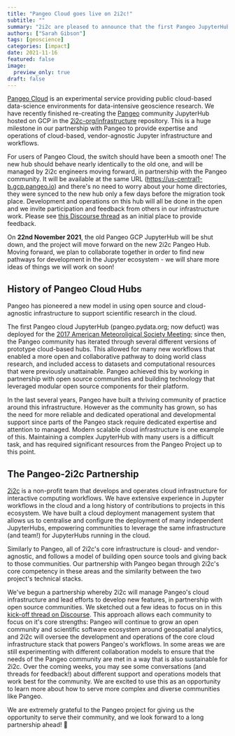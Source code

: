 ```yaml
---
title: "Pangeo Cloud goes live on 2i2c!"
subtitle: ""
summary: "2i2c are pleased to announce that the first Pangeo JupyterHub is now live on 2i2c-operated infrastructure! :tada: "
authors: ["Sarah Gibson"]
tags: [geoscience]
categories: [impact]
date: 2021-11-16
featured: false
image:
  preview_only: true
draft: false
---
```


 [Pangeo Cloud](https://pangeo.io/cloud.html) is an experimental service providing public cloud-based data-science environments for data-intensive geoscience research.
We have recently finished re-creating the [Pangeo](http://pangeo.io/) community JupyterHub hosted on GCP in the [2i2c-org/infrastructure](https://github.com/2i2c-org/infrastructure) repository.
This is a huge milestone in our partnership with Pangeo to provide expertise and operations of cloud-based, vendor-agnostic Jupyter infrastructure and workflows.

For users of Pangeo Cloud, the switch should have been a smooth one!
The new hub should behave nearly identically to the old one, and will be managed by 2i2c engineers moving forward, in partnership with the Pangeo community.
It will be available at the same URL (https://us-central1-b.gcp.pangeo.io) and there's no need to worry about your home directories, they were synced to the new hub only a few days before the migration took place.
Development and operations on this hub will all be done in the open and we invite participation and feedback from others in our infrastructure work.
Please see [this Discourse thread](https://discourse.pangeo.io/t/migration-of-us-central1-b-gcp-pangeo-io-to-2i2c-infrastructure/1890) as an initial place to provide feedback.

On **22nd November 2021**, the old Pangeo GCP JupyterHub will be shut down, and the project will move forward on the new 2i2c Pangeo Hub.
Moving forward, we plan to collaborate together in order to find new pathways for development in the Jupyter ecosystem - we will share more ideas of things we will work on soon!

## History of Pangeo Cloud Hubs

Pangeo has pioneered a new model in using open source and cloud-agnostic infrastructure to support scientific research in the cloud.

The first Pangeo cloud JupyterHub (pangeo.pydata.org; now defuct) was deployed for the [2017 American Meteoroligical Society Meeting](https://annual.ametsoc.org/2017/); since then, the Pangeo community has iterated through several different versions of prototype cloud-based hubs.
This allowed for many new workflows that enabled a more open and collaborative pathway to doing world class research, and included access to datasets and computational resources that were previously unattainable.
Pangeo achieved this by working in partnership with open source communities and building technology that leveraged modular open source components for their platform.

In the last several years, Pangeo have built a thriving community of practice around this infrastructure.
However as the community has grown, so has the need for more reliable and dedicated operational and developmental support since parts of the Pangeo stack require dedicated expertise and attention to managed.
Modern scalable cloud infrastructure is one example of this. Maintaining a complex JupyterHub with many users is a difficult task, and has required significant resources from the Pangeo Project up to this point.

## The Pangeo-2i2c Partnership

[2i2c](https://2i2c.org) is a non-profit team that develops and operates cloud infrastructure for interactive computing workflows.
We have extensive experience in Jupyter workflows in the cloud and a long history of contributions to projects in this ecosystem.
We have built a cloud deployment management system that allows us to centralise and configure the deployment of many independent JupyterHubs, empowering communities to leverage the same infrastructure (and team!) for JupyterHubs running in the cloud.

Similarly to Pangeo, all of 2i2c's core infrastructure is cloud- and vendor-agnostic, and follows a model of building open source tools and giving back to those communities.
Our partnership with Pangeo began through 2i2c's core competency in these areas and the similarity between the two project's technical stacks.

We've begun a partnership whereby 2i2c will manage Pangeo's cloud infrastructure and lead efforts to develop new features, in partnership with open source communities.
We sketched out a few ideas to focus on in this [kick-off thread on Discourse](https://discourse.pangeo.io/t/notes-from-the-pangeo-2i2c-kick-off-meeting/1587).
This approach allows each community to focus on it's core strengths: Pangeo will continue to grow an open community and scientific software ecosystem around geospatial analytics, and 2i2c will oversee the development and operations of the core cloud infrastructure stack that powers Pangeo's workflows.
In some areas we are still experimenting with different collaboration models to ensure that the needs of the Pangeo community are met in a way that is also sustainable for 2i2c.
Over the coming weeks, you may see some conversations (and threads for feedback!) about different support and operations models that work best for the community.
We are excited to use this as an opportunity to learn more about how to serve more complex and diverse communities like Pangeo.

We are extremely grateful to the Pangeo project for giving us the opportunity to serve their community, and we look forward to a long partnership ahead! :rocket:
